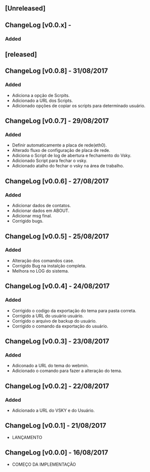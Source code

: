## [Unreleased]

## ChangeLog [v0.0.x] - 
### Added


## [released]
## ChangeLog [v0.0.8] - 31/08/2017
### Added
- Adiciona a opção de Scrpits.
- Adicionado a URL dos Scripts.
- Adicionado opções de copiar os scripts para determinado usuário.

## ChangeLog [v0.0.7] - 29/08/2017
### Added
- Definir automaticamente a placa de rede(eth0).
- Alterado fluxo de configuração de placa de rede.
- Adiciona o Script de log de abertura e fechamento do Vsky.
- Adicionado Script para fechar o vsky.
- Adicionado atalho do fechar o vsky na área de trabalho.

## ChangeLog [v0.0.6] - 27/08/2017
### Added
- Adicionar dados de contatos.
- Adicionar dados em ABOUT.
- Adicionar msg final.
- Corrigido bugs.

## ChangeLog [v0.0.5] - 25/08/2017 
### Added
- Alteração dos comandos case.
- Corrigido Bug na instalção completa.
- Melhora no LOG do sistema.

## ChangeLog [v0.0.4] - 24/08/2017 
### Added


- Corrigido o codigo da exportação do tema para pasta correta.
- Corrigido a URL do usuário usuário.
- Corrigido o arquivo de backup do usuário.
- Corrigido o comando da exportação do usuário.

## ChangeLog [v0.0.3] - 23/08/2017 
### Added
- Adiconado a URL do tema do webmin.
- Adicionado o comando para fazer a alteração do tema.

## ChangeLog [v0.0.2] - 22/08/2017 
### Added
- Adicionado a URL do VSKY e do Usuário.

## ChangeLog [v0.0.1] - 21/08/2017 

- LANÇAMENTO

## ChangeLog [v0.0.0] - 16/08/2017 

- COMEÇO DA IMPLEMENTAÇÃO